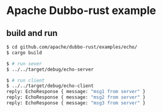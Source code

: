 # Apache Dubbo-rust example

## build and run

```sh
$ cd github.com/apache/dubbo-rust/examples/echo/
$ cargo build

$ # run sever
$ ../../target/debug/echo-server

$ # run client
$ ../../target/debug/echo-client
reply: EchoResponse { message: "msg1 from server" }
reply: EchoResponse { message: "msg2 from server" }
reply: EchoResponse { message: "msg3 from server" }
```
